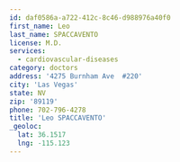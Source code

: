 ```yaml
---
id: daf0586a-a722-412c-8c46-d988976a40f0
first_name: Leo
last_name: SPACCAVENTO
license: M.D.
services:
  - cardiovascular-diseases
category: doctors
address: '4275 Burnham Ave  #220'
city: 'Las Vegas'
state: NV
zip: '89119'
phone: 702-796-4278
title: 'Leo SPACCAVENTO'
_geoloc:
  lat: 36.1517
  lng: -115.123
---
```

